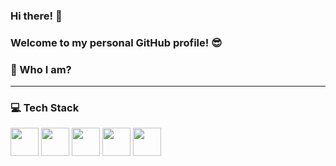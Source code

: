 ### Hi there! 👋
### Welcome to my personal GitHub profile! :sunglasses:




### 🌱  Who I am? 

__________________________________________

### 💻  Tech Stack
<img height="45" src="https://img.shields.io/badge/-Python-3776AB?logo=python&logoColor=white&style=flat"/>
<img height="45" src="https://img.shields.io/badge/-Jupyter-F37626?logo=jupyter&logoColor=white&style=flat"/>
<img height="45" src="https://img.shields.io/badge/-MySQL-4479A1?logo=mysql&logoColor=white&style=flat"/>
<img height="45" src="https://img.shields.io/badge/-Tableau-E97627?logo=tableau&logoColor=white&style=flat"/>
<img height="45" src="https://img.shields.io/badge/-Microsoft Suite-D83B01?logo=microsoft&logoColor=white&style=flat"/>
